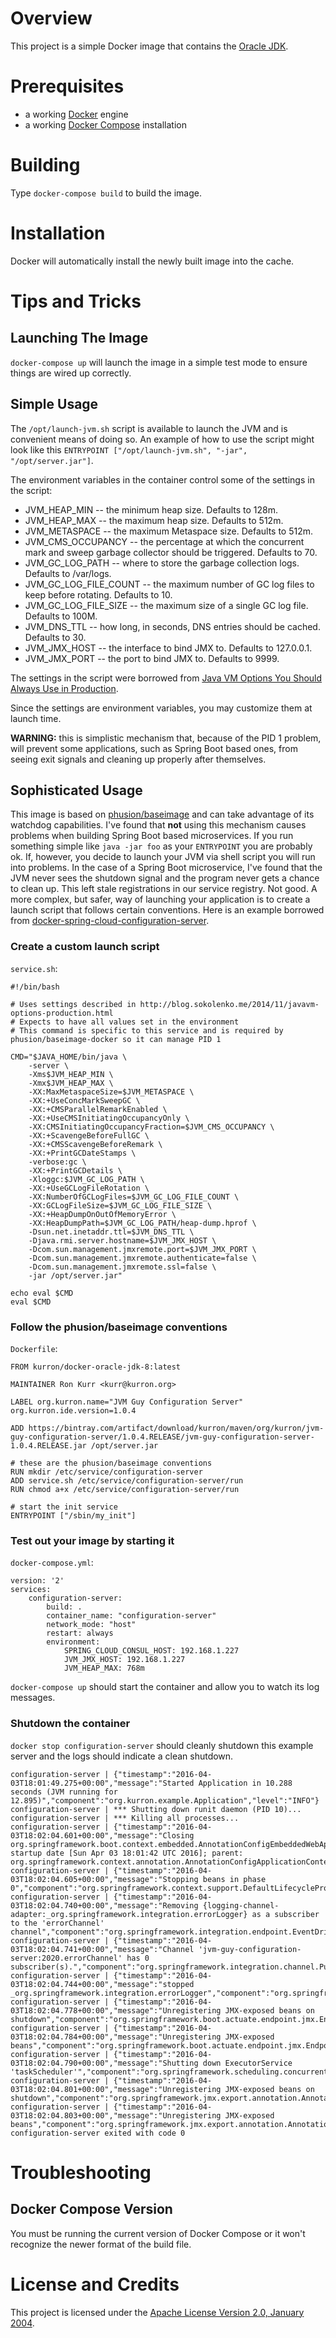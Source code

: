 # Overview
This project is a simple Docker image that contains the [Oracle JDK](http://www.oracle.com/technetwork/java/index.html).

# Prerequisites
* a working [Docker](http://docker.io) engine
* a working [Docker Compose](http://docker.io) installation

# Building
Type `docker-compose build` to build the image.

# Installation
Docker will automatically install the newly built image into the cache.

# Tips and Tricks

## Launching The Image

`docker-compose up` will launch the image in a simple test mode to ensure things are wired up correctly. 

## Simple Usage
The `/opt/launch-jvm.sh` script is available to launch the JVM and is convenient means of doing so. An
example of how to use the script might look like this `ENTRYPOINT ["/opt/launch-jvm.sh", "-jar", "/opt/server.jar"]`.

The environment variables in the container control some of the settings in the script:

* JVM_HEAP_MIN -- the minimum heap size. Defaults to 128m.
* JVM_HEAP_MAX -- the maximum heap size. Defaults to 512m.
* JVM_METASPACE -- the maximum Metaspace size. Defaults to 512m.
* JVM_CMS_OCCUPANCY -- the percentage at which the concurrent mark and sweep garbage collector should be triggered. Defaults to 70.
* JVM_GC_LOG_PATH -- where to store the garbage collection logs. Defaults to /var/logs.
* JVM_GC_LOG_FILE_COUNT -- the maximum number of GC log files to keep before rotating. Defaults to 10.
* JVM_GC_LOG_FILE_SIZE -- the maximum size of a single GC log file. Defaults to 100M.
* JVM_DNS_TTL -- how long, in seconds, DNS entries should be cached. Defaults to 30.
* JVM_JMX_HOST -- the interface to bind JMX to.  Defaults to 127.0.0.1.
* JVM_JMX_PORT -- the port to bind JMX to.  Defaults to  9999.

The settings in the script were borrowed from 
[Java VM Options You Should Always Use in Production](http://blog.sokolenko.me/2014/11/javavm-options-production.html).

Since the settings are environment variables, you may customize them at launch time.

**WARNING:** this is simplistic mechanism that, because of the PID 1 problem, will prevent some applications, such as
Spring Boot based ones, from seeing exit signals and cleaning up properly after themselves.
 
## Sophisticated Usage
This image is based on [phusion/baseimage](https://hub.docker.com/r/phusion/baseimage/) and can take advantage of its
watchdog capabilities.  I've found that **not** using this mechanism causes problems when building Spring Boot based
microservices.  If you run something simple like `java -jar foo` as your `ENTRYPOINT` you are probably ok.  If,
however, you decide to launch your JVM via shell script you will run into problems.  In the case of a Spring Boot 
microservice, I've found that the JVM never sees the shutdown signal and the program never gets a chance to clean 
up.  This left stale registrations in our service registry.  Not good.  A more complex, but safer, way of launching 
your application is to create a launch script that follows certain conventions.  Here is an example borrowed from 
 [docker-spring-cloud-configuration-server](https://github.com/kurron/docker-spring-cloud-configuration-server).

### Create a custom launch script

`service.sh`:

```
#!/bin/bash

# Uses settings described in http://blog.sokolenko.me/2014/11/javavm-options-production.html
# Expects to have all values set in the environment
# This command is specific to this service and is required by phusion/baseimage-docker so it can manage PID 1

CMD="$JAVA_HOME/bin/java \
    -server \
    -Xms$JVM_HEAP_MIN \
    -Xmx$JVM_HEAP_MAX \
    -XX:MaxMetaspaceSize=$JVM_METASPACE \
    -XX:+UseConcMarkSweepGC \
    -XX:+CMSParallelRemarkEnabled \
    -XX:+UseCMSInitiatingOccupancyOnly \
    -XX:CMSInitiatingOccupancyFraction=$JVM_CMS_OCCUPANCY \
    -XX:+ScavengeBeforeFullGC \
    -XX:+CMSScavengeBeforeRemark \
    -XX:+PrintGCDateStamps \
    -verbose:gc \
    -XX:+PrintGCDetails \
    -Xloggc:$JVM_GC_LOG_PATH \
    -XX:+UseGCLogFileRotation \
    -XX:NumberOfGCLogFiles=$JVM_GC_LOG_FILE_COUNT \
    -XX:GCLogFileSize=$JVM_GC_LOG_FILE_SIZE \
    -XX:+HeapDumpOnOutOfMemoryError \
    -XX:HeapDumpPath=$JVM_GC_LOG_PATH/heap-dump.hprof \
    -Dsun.net.inetaddr.ttl=$JVM_DNS_TTL \
    -Djava.rmi.server.hostname=$JVM_JMX_HOST \
    -Dcom.sun.management.jmxremote.port=$JVM_JMX_PORT \
    -Dcom.sun.management.jmxremote.authenticate=false \
    -Dcom.sun.management.jmxremote.ssl=false \
    -jar /opt/server.jar"

echo eval $CMD
eval $CMD
```

### Follow the phusion/baseimage conventions

`Dockerfile`:

```
FROM kurron/docker-oracle-jdk-8:latest

MAINTAINER Ron Kurr <kurr@kurron.org>

LABEL org.kurron.name="JVM Guy Configuration Server" org.kurron.ide.version=1.0.4

ADD https://bintray.com/artifact/download/kurron/maven/org/kurron/jvm-guy-configuration-server/1.0.4.RELEASE/jvm-guy-configuration-server-1.0.4.RELEASE.jar /opt/server.jar

# these are the phusion/baseimage conventions
RUN mkdir /etc/service/configuration-server
ADD service.sh /etc/service/configuration-server/run 
RUN chmod a+x /etc/service/configuration-server/run

# start the init service 
ENTRYPOINT ["/sbin/my_init"]
```

### Test out your image by starting it

`docker-compose.yml`:


```
version: '2'
services:
    configuration-server:
        build: .
        container_name: "configuration-server"
        network_mode: "host"
        restart: always
        environment:
            SPRING_CLOUD_CONSUL_HOST: 192.168.1.227
            JVM_JMX_HOST: 192.168.1.227
            JVM_HEAP_MAX: 768m 
```

`docker-compose up` should start the container and allow you to watch its log messages.

### Shutdown the container 
`docker stop configuration-server` should cleanly shutdown this example server and the logs should indicate a clean shutdown.

```
configuration-server | {"timestamp":"2016-04-03T18:01:49.275+00:00","message":"Started Application in 10.288 seconds (JVM running for 12.895)","component":"org.kurron.example.Application","level":"INFO"}
configuration-server | *** Shutting down runit daemon (PID 10)...
configuration-server | *** Killing all processes...
configuration-server | {"timestamp":"2016-04-03T18:02:04.601+00:00","message":"Closing org.springframework.boot.context.embedded.AnnotationConfigEmbeddedWebApplicationContext@33f4c061: startup date [Sun Apr 03 18:01:42 UTC 2016]; parent: org.springframework.context.annotation.AnnotationConfigApplicationContext@2680968e","component":"org.springframework.boot.context.embedded.AnnotationConfigEmbeddedWebApplicationContext","level":"INFO"}
configuration-server | {"timestamp":"2016-04-03T18:02:04.605+00:00","message":"Stopping beans in phase 0","component":"org.springframework.context.support.DefaultLifecycleProcessor","level":"INFO"}
configuration-server | {"timestamp":"2016-04-03T18:02:04.740+00:00","message":"Removing {logging-channel-adapter:_org.springframework.integration.errorLogger} as a subscriber to the 'errorChannel' channel","component":"org.springframework.integration.endpoint.EventDrivenConsumer","level":"INFO"}
configuration-server | {"timestamp":"2016-04-03T18:02:04.741+00:00","message":"Channel 'jvm-guy-configuration-server:2020.errorChannel' has 0 subscriber(s).","component":"org.springframework.integration.channel.PublishSubscribeChannel","level":"INFO"}
configuration-server | {"timestamp":"2016-04-03T18:02:04.744+00:00","message":"stopped _org.springframework.integration.errorLogger","component":"org.springframework.integration.endpoint.EventDrivenConsumer","level":"INFO"}
configuration-server | {"timestamp":"2016-04-03T18:02:04.778+00:00","message":"Unregistering JMX-exposed beans on shutdown","component":"org.springframework.boot.actuate.endpoint.jmx.EndpointMBeanExporter","level":"INFO"}
configuration-server | {"timestamp":"2016-04-03T18:02:04.784+00:00","message":"Unregistering JMX-exposed beans","component":"org.springframework.boot.actuate.endpoint.jmx.EndpointMBeanExporter","level":"INFO"}
configuration-server | {"timestamp":"2016-04-03T18:02:04.790+00:00","message":"Shutting down ExecutorService 'taskScheduler'","component":"org.springframework.scheduling.concurrent.ThreadPoolTaskScheduler","level":"INFO"}
configuration-server | {"timestamp":"2016-04-03T18:02:04.801+00:00","message":"Unregistering JMX-exposed beans on shutdown","component":"org.springframework.jmx.export.annotation.AnnotationMBeanExporter","level":"INFO"}
configuration-server | {"timestamp":"2016-04-03T18:02:04.803+00:00","message":"Unregistering JMX-exposed beans","component":"org.springframework.jmx.export.annotation.AnnotationMBeanExporter","level":"INFO"}
configuration-server exited with code 0
```

# Troubleshooting

## Docker Compose Version
You must be running the current version of Docker Compose or it won't recognize the newer format of the build file.

# License and Credits
This project is licensed under the [Apache License Version 2.0, January 2004](http://www.apache.org/licenses/).


